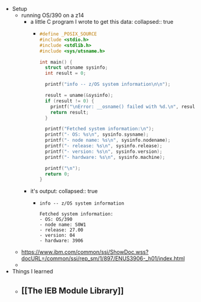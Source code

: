 - Setup
	- running OS/390 on a z14
		- a little C program I wrote to get this data:
		  collapsed:: true
			- ```C
			  #define _POSIX_SOURCE
			  #include <stdio.h>
			  #include <stdlib.h>
			  #include <sys/utsname.h>
			  
			  int main() {
			    struct utsname sysinfo;
			    int result = 0;
			  
			    printf("info -- z/OS system information\n\n");
			  
			    result = uname(&sysinfo);
			    if (result != 0) {
			      printf("\nError: __osname() failed with %d.\n", result);
			      return result;
			    }
			  
			    printf("Fetched system information:\n");
			    printf("- OS: %s\n", sysinfo.sysname);
			    printf("- node name: %s\n", sysinfo.nodename);
			    printf("- release: %s\n", sysinfo.release);
			    printf("- version: %s\n", sysinfo.version);
			    printf("- hardware: %s\n", sysinfo.machine);
			  
			    printf("\n");
			    return 0;
			  }
			  ```
		- it's output:
		  collapsed:: true
			- ```
			  info -- z/OS system information
			  
			  Fetched system information:
			  - OS: OS/390
			  - node name: S0W1
			  - release: 27.00
			  - version: 04
			  - hardware: 3906
			  ```
	- https://www.ibm.com/common/ssi/ShowDoc.wss?docURL=/common/ssi/rep_sm/1/897/ENUS3906-_h01/index.html
	-
- Things I learned
	- [[The IEB Module Library]]
		-